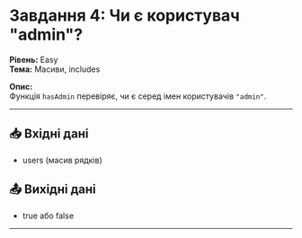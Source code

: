 # Завдання 4: Чи є користувач "admin"?  
**Рівень:** Easy  
**Тема:** Масиви, includes  

**Опис:**  
Функція `hasAdmin` перевіряє, чи є серед імен користувачів `"admin"`.  

---
## 📥 Вхідні дані
- users (масив рядків)  

## 📤 Вихідні дані
- true або false  

---
